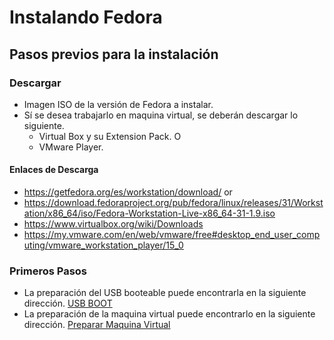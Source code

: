 # Instalando Fedora
## Pasos previos para la instalación
### Descargar
* Imagen ISO de la versión de Fedora a instalar.
* Sí se desea trabajarlo en maquina virtual, se deberán descargar lo siguiente.
    * Virtual Box y su Extension Pack.
    O
    * VMware Player.

 
#### Enlaces de Descarga
* https://getfedora.org/es/workstation/download/
or
* https://download.fedoraproject.org/pub/fedora/linux/releases/31/Workstation/x86_64/iso/Fedora-Workstation-Live-x86_64-31-1.9.iso
* https://www.virtualbox.org/wiki/Downloads
* https://my.vmware.com/en/web/vmware/free#desktop_end_user_computing/vmware_workstation_player/15_0


### Primeros Pasos
* La preparación del USB booteable puede encontrarla en la siguiente dirección.
[USB BOOT](../primera-parte/2-USBBoot.md#creacion-de-usb-booteable)
* La preparación de la maquina virtual puede encontrarlo en la siguiente dirección.
[Preparar Maquina Virtual](../primera-parte/2-USBBoot.md#preparar-una-maquina-virtual)